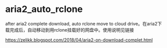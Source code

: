 # aria2_auto_rclone
after aria2 complete download, auto rclone move to cloud drive。在aria2下载完成后，自动移动到用rclone挂载好的网盘中。使用说明见链接

https://zelikk.blogspot.com/2018/04/aria2-on-download-complet.html
